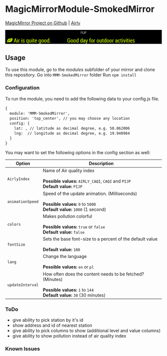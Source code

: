 # MagicMirrorModule-SmokedMirror

[MagicMirror Project on Github](https://github.com/MichMich/MagicMirror) | [Airly](https://airly.eu)

<img src="https://raw.githubusercontent.com/Santanachia/MMM-SmokedMirror/master/screen.png" />

## Usage 

To use this module, go to the *modules* subfolder of your mirror and clone this repository.
Go into `MMM-SmokedMirror` folder
Run `npm install`

### Configuration

To run the module, you need to add the following data to your config.js file.

```
{
  module: 'MMM-SmokedMirror',
  position: 'top_center', // you may choose any location
  config: {
    lat: , // latitude as decimal degree, e.g. 50.062006
    lng:  // longitude as decimal degree, e.g. 19.940984
  }
}
```

You may want to set the following options in the config section as well:

| Option |  Description | 
|---|---|
| `AirlyIndex` | Name of Air quality index<br><br>**Possible values:** `AIRLY_CAQI`, `CAQI` and `PIJP`<br>**Default value:** `PIJP` | 
| `animationSpeed` | Speed of the update animation. (Milliseconds)<br><br>**Possible values:** `0` to `5000`<br>**Default value:** `1000` (1 second) | 
| `colors` | Makes pollution colorful<br><br>**Possible values:** `true` or `false`<br>**Default value:** `false` | 
| `fontSize` | Sets the base font-size to a percent of the default value<br><br>**Default value:** `100` | 
| `lang` | Change the language<br><br>**Possible values:** `en` or `pl` | 
| `updateInterval` | How often does the content needs to be fetched? (Minutes)<br><br>**Possible values:** `1` to `144`<br>**Default value:** `30` (30 minutes) | 

### ToDo
* give ability to pick station by it's id
* show address and id of nearest station
* give ability to pick columns to show (additional level and value columns)
* give ability to show pollution instead of air quality index

### Known Issues
